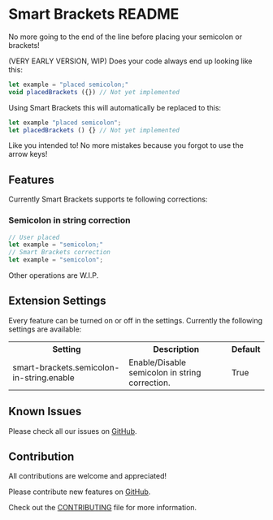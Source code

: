 # Smart Brackets README

No more going to the end of the line before placing your semicolon or brackets!

(VERY EARLY VERSION, WIP) Does your code always end up looking like this:

```js
let example = "placed semicolon;"
void placedBrackets ({}) // Not yet implemented
```

Using Smart Brackets this will automatically be replaced to this:

```js
let example "placed semicolon";
let placedBrackets () {} // Not yet implemented
```

Like you intended to! No more mistakes because you forgot to use the arrow keys!


## Features

Currently Smart Brackets supports te following corrections:

### Semicolon in string correction
```js
// User placed
let example = "semicolon;"
// Smart Brackets correction
let example = "semicolon";
```

Other operations are W.I.P.


## Extension Settings

Every feature can be turned on or off in the settings.
Currently the following settings are available:

<table>
    <tr>
        <th>Setting</th>
        <th>Description</th>
        <th>Default</th>
    </tr>
    <tr>
        <td>smart-brackets.semicolon-in-string.enable</td>
        <td>Enable/Disable semicolon in string correction.</td>
        <td>True</td>
    </tr>
</table>

## Known Issues

Please check all our issues on [GitHub](https://github.com/VasilVerdouw/smart-brackets/issues).

## Contribution

All contributions are welcome and appreciated!

Please contribute new features on [GitHub](https://github.com/VasilVerdouw/smart-brackets).

Check out the [CONTRIBUTING](./CONTRIBUTING) file for more information.
